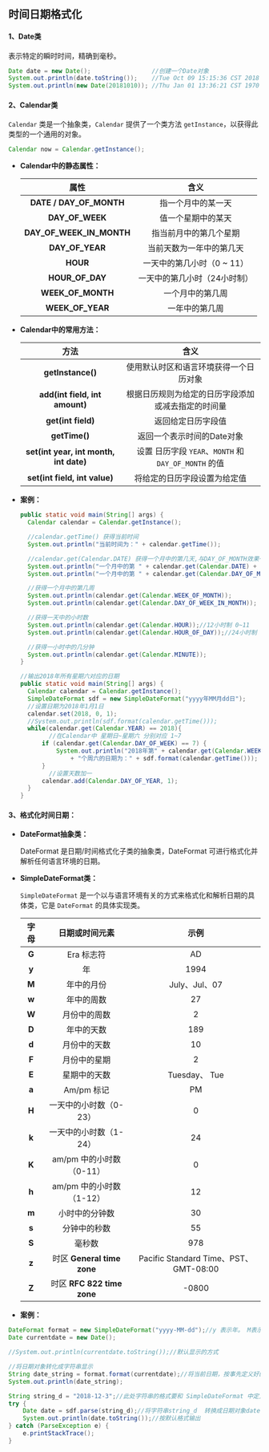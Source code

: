 ## 时间日期格式化

#### 1、Date类

表示特定的瞬时时间，精确到毫秒。

```java
Date date = new Date();					//创建一个Date对象
System.out.println(date.toString());	//Tue Oct 09 15:15:36 CST 2018
System.out.println(new Date(20181010));	//Thu Jan 01 13:36:21 CST 1970
```

#### 2、Calendar类

`Calendar` 类是一个抽象类，`Calendar` 提供了一个类方法 `getInstance`，以获得此类型的一个通用的对象。

```java
Calendar now = Calendar.getInstance();
```

- **Calendar中的静态属性：**

  |           属性           |             含义             |
  | :----------------------: | :--------------------------: |
  | **DATE / DAY_OF_MONTH**  |      指一个月中的某一天      |
  |     **DAY_OF_WEEK**      |      值一个星期中的某天      |
  | **DAY_OF_WEEK_IN_MONTH** |    指当前月中的第几个星期    |
  |     **DAY_OF_YEAR**      |   当前天数为一年中的第几天   |
  |         **HOUR**         |  一天中的第几小时（0 ~ 11）  |
  |     **HOUR_OF_DAY**      | 一天中的第几小时（24小时制） |
  |    **WEEK_OF_MONTH**     |       一个月中的第几周       |
  |     **WEEK_OF_YEAR**     |        一年中的第几周        |

- **Calendar中的常用方法：**

  |                **方法**                |                       **含义**                       |
  | :------------------------------------: | :--------------------------------------------------: |
  |           **getInstance()**            |        使用默认时区和语言环境获得一个日历对象        |
  |     **add(int field, int amount)**     |  根据日历规则为给定的日历字段添加或减去指定的时间量  |
  |           **get(int field)**           |                  返回给定日历字段值                  |
  |             **getTime()**              |              返回一个表示时间的Date对象              |
  | **set(int year, int month, int date)** | 设置 日历字段 `YEAR`、`MONTH` 和 `DAY_OF_MONTH` 的值 |
  |     **set(int field, int value)**      |             将给定的日历字段设置为给定值             |

- **案例：**

  ```java
  public static void main(String[] args) {
  	Calendar calendar = Calendar.getInstance();
  
  	//calendar.getTime() 获得当前时间
  	System.out.println("当前时间为：" + calendar.getTime());
  
  	//calendar.get(Calendar.DATE) 获得一个月中的第几天,与DAY_OF_MONTH效果一样
  	System.out.println("一个月中的第 " + calendar.get(Calendar.DATE) + " 天");
  	System.out.println("一个月中的第 " + calendar.get(Calendar.DAY_OF_MONTH) + " 天");
  
  	//获得一个月中的第几周
  	System.out.println(calendar.get(Calendar.WEEK_OF_MONTH));
  	System.out.println(calendar.get(Calendar.DAY_OF_WEEK_IN_MONTH));
  
  	//获得一天中的小时数
  	System.out.println(calendar.get(Calendar.HOUR));//12小时制 0~11
  	System.out.println(calendar.get(Calendar.HOUR_OF_DAY));//24小时制
  
  	//获得一小时中的几分钟
  	System.out.println(calendar.get(Calendar.MINUTE));
  }
  ```

  ```java
  //输出2018年所有星期六对应的日期
  public static void main(String[] args) {
  	Calendar calendar = Calendar.getInstance();
  	SimpleDateFormat sdf = new SimpleDateFormat("yyyy年MM月dd日");
  	//设置日期为2018年1月1日
  	calendar.set(2018, 0, 1);
  	//System.out.println(sdf.format(calendar.getTime()));
  	while(calendar.get(Calendar.YEAR) == 2018){
          //在Calendar中 星期日~星期六 分别对应 1~7
  		if (calendar.get(Calendar.DAY_OF_WEEK) == 7) {
  			System.out.println("2018年第" + calendar.get(Calendar.WEEK_OF_YEAR)
  				+ "个周六的日期为：" + sdf.format(calendar.getTime()));
  		}
          //设置天数加一
  		calendar.add(Calendar.DAY_OF_YEAR, 1);
  	}
  }
  ```

#### 3、格式化时间日期：

- **DateFormat抽象类：** 

  DateFormat 是日期/时间格式化子类的抽象类，DateFormat 可进行格式化并解析任何语言环境的日期。

- **SimpleDateFormat类：** 

  `SimpleDateFormat` 是一个以与语言环境有关的方式来格式化和解析日期的具体类，它是 `DateFormat` 的具体实现类。

  | 字母  |        日期或时间元素         |                 示例                  |
  | :---: | :---------------------------: | :-----------------------------------: |
  | **G** |          Era 标志符           |                  AD                   |
  | **y** |              年               |                 1994                  |
  | **M** |          年中的月份           |             July、Jul、07             |
  | **w** |          年中的周数           |                  27                   |
  | **W** |         月份中的周数          |                   2                   |
  | **D** |          年中的天数           |                  189                  |
  | **d** |         月份中的天数          |                  10                   |
  | **F** |         月份中的星期          |                   2                   |
  | **E** |         星期中的天数          |             Tuesday、 Tue             |
  | **a** |          Am/pm 标记           |                  PM                   |
  | **H** |    一天中的小时数（0-23）     |                   0                   |
  | **k** |    一天中的小时数（1-24）     |                  24                   |
  | **K** |   am/pm 中的小时数（0-11）    |                   0                   |
  | **h** |   am/pm 中的小时数（1-12）    |                  12                   |
  | **m** |        小时中的分钟数         |                  30                   |
  | **s** |         分钟中的秒数          |                  55                   |
  | **S** |            毫秒数             |                  978                  |
  | **z** | 时区    **General time zone** | Pacific Standard Time、PST、GMT-08:00 |
  | **Z** | 时区   **RFC 822 time zone**  |                 -0800                 |

- **案例：**

```java
DateFormat format = new SimpleDateFormat("yyyy-MM-dd");//y 表示年。 M表示月份  d表示月份中的天数
Date currentdate = new Date();

//System.out.println(currentdate.toString());//默认显示的方式

//将日期对象转化成字符串显示
String date_string = format.format(currentdate);//将当前日期，按事先定义好的格式转换成String  
System.out.println(date_string);

String string_d = "2018-12-3";//此处字符串的格式要和 SimpleDateFormat 中定义的格式一致
try {
	Date date =	sdf.parse(string_d);//将字符串string_d  转换成日期对象date
	System.out.println(date.toString());//按默认格式输出
} catch (ParseException e) {
	e.printStackTrace();
}
```

